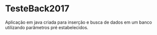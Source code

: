# TesteBack2017
Aplicação em java criada para inserção e busca de dados em um banco utilizando parâmetros pré estabelecidos.
